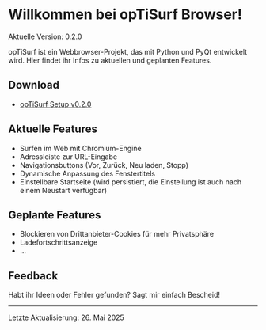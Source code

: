 # Willkommen bei opTiSurf Browser!

Aktuelle Version: 0.2.0

opTiSurf ist ein Webbrowser-Projekt, das mit Python und PyQt entwickelt wird. 
Hier findet ihr Infos zu aktuellen und geplanten Features.

## Download
* [opTiSurf Setup v0.2.0](LINK_ZU_DEINER_SETUP_EXE_AUF_GITHUB_RELEASES)

## Aktuelle Features
* Surfen im Web mit Chromium-Engine
* Adressleiste zur URL-Eingabe
* Navigationsbuttons (Vor, Zurück, Neu laden, Stopp)
* Dynamische Anpassung des Fenstertitels
* Einstellbare Startseite (wird persistiert, die Einstellung ist auch nach einem Neustart verfügbar)


## Geplante Features
* Blockieren von Drittanbieter-Cookies für mehr Privatsphäre
* Ladefortschrittsanzeige
* ...

## Feedback
Habt ihr Ideen oder Fehler gefunden? Sagt mir einfach Bescheid!

---
Letzte Aktualisierung: 26. Mai 2025